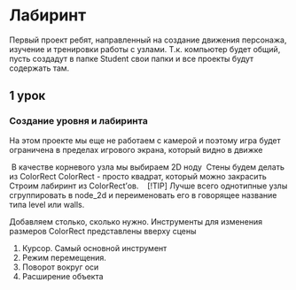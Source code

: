 # Лабиринт
Первый проект ребят, направленный на создание движения персонажа, изучение и тренировки работы с узлами.
Т.к. компьютер будет общий, пусть создадут в папке Student свои папки и все проекты будут содержать там. 
## 1 урок
### Создание уровня и лабиринта
<p>На этом проекте мы еще не работаем с камерой и поэтому игра будет ограничена в пределах игрового экрана, который видно в движке</p>

<img>
В качестве корневого узла мы выбираем 2D ноду
<img>
Стены будем делать из ColorRect 
ColorRect - просто квадрат, который можно закрасить
Строим лабиринт из ColorRect’ов.
<img>
<img>
<img>
[!TIP]
Лучше всего однотипные узлы сгруппировать в node_2d и переименовать его в говорящее название типа level или walls.

Добавляем столько, сколько нужно. Инструменты для изменения размеров ColorRect представлены вверху сцены

1. Курсор. Самый основной инструмент
1. Режим перемещения.
1. Поворот вокруг оси
1. Расширение объекта
